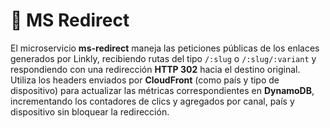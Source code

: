 # 🐍 MS Redirect

El microservicio **ms-redirect** maneja las peticiones públicas de los enlaces generados por Linkly,
recibiendo rutas del tipo `/:slug` o `/:slug/:variant` y respondiendo con una redirección **HTTP 302** hacia
el destino original. Utiliza los headers enviados por **CloudFront** (como país y tipo de dispositivo) para
actualizar las métricas correspondientes en **DynamoDB**, incrementando los contadores de clics y agregados
por canal, país y dispositivo sin bloquear la redirección.
